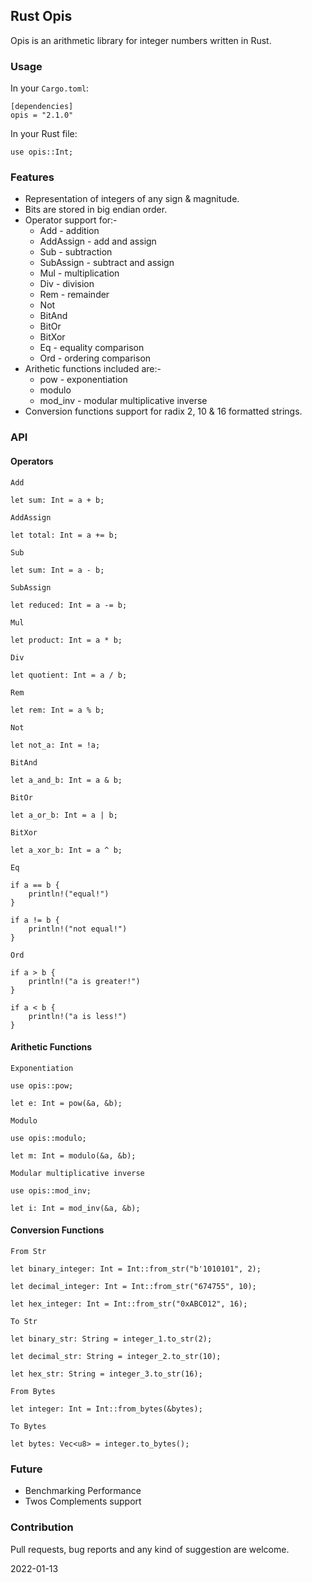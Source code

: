 ## Rust Opis
Opis is an arithmetic library for integer numbers written in Rust.

### Usage

In your `Cargo.toml`:

```
[dependencies]
opis = "2.1.0"
```

In your Rust file:

```
use opis::Int;
```

### Features
- Representation of integers of any sign & magnitude.
- Bits are stored in big endian order.
- Operator support for:-
    - Add - addition
    - AddAssign - add and assign
    - Sub - subtraction
    - SubAssign - subtract and assign
    - Mul - multiplication
    - Div - division
    - Rem - remainder
    - Not
    - BitAnd
    - BitOr
    - BitXor
    - Eq - equality comparison
    - Ord - ordering comparison
- Arithetic functions included are:-
    - pow - exponentiation
    - modulo
    - mod_inv - modular multiplicative inverse
- Conversion functions support for radix 2, 10 & 16 formatted strings.

### API

#### Operators

`Add`
```
let sum: Int = a + b;
```

`AddAssign`
```
let total: Int = a += b;
```

`Sub`
```
let sum: Int = a - b;
```

`SubAssign`
```
let reduced: Int = a -= b;
```

`Mul`
```
let product: Int = a * b;
```

`Div`
```
let quotient: Int = a / b;
```

`Rem`
```
let rem: Int = a % b;
```

`Not`
```
let not_a: Int = !a;
```

`BitAnd`
```
let a_and_b: Int = a & b;
```

`BitOr`
```
let a_or_b: Int = a | b;
```

`BitXor`
```
let a_xor_b: Int = a ^ b;
```

`Eq`
```
if a == b {
    println!("equal!")
}

if a != b {
    println!("not equal!")
}
```

`Ord`
```
if a > b {
    println!("a is greater!")
}

if a < b {
    println!("a is less!")
}
```

#### Arithetic Functions

`Exponentiation`
```
use opis::pow;

let e: Int = pow(&a, &b);
```

`Modulo`
```
use opis::modulo;

let m: Int = modulo(&a, &b);
```

`Modular multiplicative inverse`
```
use opis::mod_inv;

let i: Int = mod_inv(&a, &b);
```

#### Conversion Functions

`From Str`
```
let binary_integer: Int = Int::from_str("b'1010101", 2);

let decimal_integer: Int = Int::from_str("674755", 10);

let hex_integer: Int = Int::from_str("0xABC012", 16);
```

`To Str`
```
let binary_str: String = integer_1.to_str(2);

let decimal_str: String = integer_2.to_str(10);

let hex_str: String = integer_3.to_str(16);
```

`From Bytes`
```
let integer: Int = Int::from_bytes(&bytes);
```

`To Bytes`
```
let bytes: Vec<u8> = integer.to_bytes();
```



### Future
- Benchmarking Performance
- Twos Complements support

### Contribution
Pull requests, bug reports and any kind of suggestion are welcome.

2022-01-13
